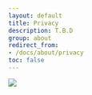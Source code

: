 ```yaml
---
layout: default 
title: Privacy
description: T.B.D
group: about
redirect_from:
- /docs/about/privacy
toc: false
---
```


<img class="w-100" src="https://iheartfoodsss.files.wordpress.com/2013/11/tbd-2.png" />